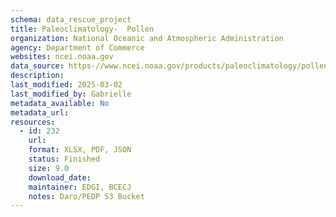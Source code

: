 ```yaml
---
schema: data_rescue_project 
title: Paleoclimatology-  Pollen
organization: National Oceanic and Atmospheric Administration
agency: Department of Commerce
websites: ncei.noaa.gov
data_source: https-//www.ncei.noaa.gov/products/paleoclimatology/pollen
description: 
last_modified: 2025-03-02
last_modified_by: Gabrielle
metadata_available: No
metadata_url: 
resources:
  - id: 232
    url: 
    format: XLSX, PDF, JSON
    status: Finished
    size: 9.0
    download_date: 
    maintainer: EDGI, BCECJ
    notes: Daro/PEDP S3 Bucket
---
```

